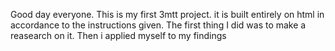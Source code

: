 Good day everyone. This is my first 3mtt project. it is built entirely on html in accordance to the instructions given. The first thing I did was to make a reasearch on it. Then i applied myself to my findings 
